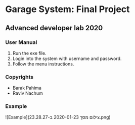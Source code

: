 # Garage System: Final Project

## Advanced developer lab 2020

### User Manual
1. Run the exe file.
2. Login into the system with username and password.
3. Follow the menu instructions.

### Copyrights
- Barak Pahima
- Raviv Nachum

### Example

![Example](צילום מסך 2020-01-23 ב-23.28.27.png)
